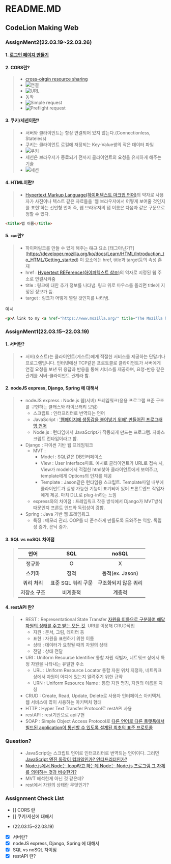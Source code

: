 # README.MD
## CodeLion Making Web

### AssignMent2(22.03.19~22.03.26)
#### 1. [로그인 페이지 만들기](https://github.com/seunggukjang/CodeLion/blob/main/LoginMain.html)
#### 2. CORS란?
> * [cross-oirgin resource sharing](https://beomy.github.io/tech/browser/cors/)
> * ![연결](https://beomy.github.io/static/af4eb5de91d11272a3933a4ca158b2a9/d8a73/cors.webp)
> * ![URL](https://beomy.github.io/assets/img/posts/browser/url.png)
> * 동작
> * ![Simple request](https://beomy.github.io/assets/img/posts/browser/cors_simle_request.png)
> * ![Preflight request](https://beomy.github.io/assets/img/posts/browser/cors_preflight_request.png)
#### 3. 쿠키/세션이란?
> * 서버와 클라이언트는 항상 연결되어 있지 않는다.(Connectionless, Stateless)
> * 쿠키는 클라이언트 로컬에 저장되는 Key-Value쌍의 작은 데이터 파일
> * ![쿠키](https://miro.medium.com/max/1400/1*fWfKsO9P2rReNzJM2doBhQ.png)
> * 세션은 브라우저가 종료되기 전까지 클라이언트의 요청을 유지하게 해주는 기술
> * ![세션](https://miro.medium.com/max/1400/1*fWfKsO9P2rReNzJM2doBhQ.png)
#### 4. HTML이란?
> * [Hypertext Markup Language(하이퍼텍스트 마크업 언어)](https://developer.mozilla.org/ko/docs/Learn/HTML/Introduction_to_HTML/Getting_started)의 약자로 사용자가 사진이나 텍스트 같은 자료들을 '웹 브라우저에서 어떻게 보여줄 것인지를 표현'하는 선언형 언어
즉, 웹 브라우저의 탭 이름은 다음과 같은 구문으로 정할 수 있다.

```html
<title>탭 이름</title>
```
#### 5. `<a>`란?
> * 하이퍼링크를 만들 수 있게 해주는 ~~태그~~ 요소 [태그아닌가?] (https://developer.mozilla.org/ko/docs/Learn/HTML/Introduction_to_HTML/Getting_started) 이 요소에는 href, title과 target등의 속성 존재
> * href : [Hypertext REFerence(하이퍼텍스트 참조)](https://www.pcmag.com/encyclopedia/term/href#:~:text=The%20HREF%20is%20an%20attribute,called%20the%20%22anchor%20text.%22)의 약자로 지정된 웹 주소로 연결시켜줌
> * title : 링크에 대한 추가 정보를 나타냄. 링크 위로 마우스를 올리면 title에 지정된 정보가 뜸.
> * target : 링크가 어떻게 열릴 것인지를 나타냄. 

예시
```html
<p>A link to my <a href="https://www.mozilla.org/" title="The Mozilla homepage" target="_blank">favorite website</a>.</p>
```

### AssignMent1(22.03.15~22.03.19)
#### 1. 서버란?
> * 서버(호스트)는 클라이언트(게스트)에게 적절한 서비스를 제공하는 단말기나 프로그램입니다. 인터넷에선 TCP같은 프로토콜로 클라이언트가 서버에게 연결 요청을 보낸 뒤 응답과 반응을 통해 서비스를 제공하며, 요청-반응 같은 관계를 서버-클라이언트 관계라 함.

#### 2. nodeJS express, Django, Spring 에 대해서
> * nodeJS express : Node.js 웹(서버) 프레임워크(응용 프로그램 표준 구조를 구현하는 클래스와 라이브러리 모임)
>   * 스크립트 : 인터프리터로 번역되는 언어
>   * JavaScript : ['웹페이지에 생동감을 불어넣기 위해' 만들어진 프로그래밍 언어](https://ko.javascript.info/intro "구글 : 자바스크립트란 검색 결과")
>   * Node.js : 런타임에서 JavaScript가 작동되게 만드는 프로그램. 자바스크립트 런타입이라고 함.
> * Django : 파이썬 기반 웹 프레임워크
>   * MVT : 
>     - Model : SQL같은 DB인터페이스
>     - View : User Interface파트. 예시로 클라이언트가 URL로 접속 시, View가 model에서 적절한 html찾아 클라이언트에게 보여주고, template에게 Options의 인자를 제공
>     - Template : Jason같은 런타임용 스크립트. Template파일 내부에 클라이언트가 실행 가능한 기능이 표기되어 있어 프론트엔드 작업자에게 제공. 마치 DLL로 plug-in하는 느낌
>   * express와의 차이점 : 프레임워크 작동 방식에서 Django가 MVT방식때문인지 프론트 엔드와 독립성이 강함.
> * Spring : Java 기반 웹 프레임워크
>   * 특징 : 메모리 관리. OOP를 더 준수하게 만들도록 도와주는 역할. 독립성 증가, 은닉 증가.

#### 3. SQL vs noSQL 차이점
> |   언어    |        SQL        |        noSQL        |
> | :---: | :---: | :---: |
> |   정규화  |         O         |           X         |
> |   스키마  |        정적       |   동적(ex. Jason)   |
> | 쿼리 처리 | 표준 SQL 쿼리 구문 | 구조화되지 않은 쿼리 |
> |저장소 구조|      비계층적      |       계층적        |


#### 4. restAPI 란?
> * REST : Representational State Transfer [자원을 이름으로 구분하여 해당 자원의 상태를 주고 받는 모든 것](https://hanamon.kr/rest-api/#:~:text=REST%EC%9D%98%20%EC%A0%95%EC%9D%98,%EB%B0%9B%EB%8A%94%20%EB%AA%A8%EB%93%A0%20%EA%B2%83%EC%9D%84%20%EC%9D%98%EB%AF%B8%ED%95%9C%EB%8B%A4.). URI를 이용해 CRUD작업 
>   - 자원 : 문서, 그림, 데이터 등
>   - 표현 : 자원을 표현하기 위한 이름
>   - 상태 : 데이터가 요청될 때의 자원의 상태
>   - 전달 : 상태 전달
> * URI : Uniform Resource Identifier 통합 자원 식별자, 네트워크 상에서 특정 자원을 나타내는 유일한 주소
>   - URL : Uniform Resource Locator 통합 자원 위치 지정자, 네트워크 상에서 자원이 어디에 있는지 알려주기 위한 규약
>   - URN : Uniform Resource Name : 통합 자원 명칭, 자원의 이름을 지칭
> * CRUD : Create, Read, Update, Delete로 사용자 인터페이스 아키텍처. 웹 서비스에 많이 사용하는 아키텍처 형태
> * HTTP : Hyper Text Transfer Protocol로 restAPI 사용
> * restAPI : rest기반으로 api구현
> * SOAP : Simple Object Access Protocol로 [다른 언어로 다른 플랫폼에서 빌드된 application이 통신할 수 있도록 설계된 최초의 표준 프로토콜](https://www.redhat.com/ko/topics/integration/whats-the-difference-between-soap-rest)

### Question?
> * JavaScript는 스크립트 언어로 인터프리터로 번역되는 언어이다. 그러면 [JavaScript 엔진 동작이 컴파일인가? 인터프리터인가?](https://hanamon.kr/javascript-%EB%9F%B0%ED%83%80%EC%9E%84-%EC%9E%91%EB%8F%99-%EB%B0%A9%EC%8B%9D-%EB%B9%84%EB%8F%99%EA%B8%B0%EC%99%80-%EC%9D%B4%EB%B2%A4%ED%8A%B8-%EB%A3%A8%ED%94%84/#:~:text=%EC%9E%90%EB%B0%94%EC%8A%A4%ED%81%AC%EB%A6%BD%ED%8A%B8%20%EB%9F%B0%ED%83%80%EC%9E%84%EC%9D%B4%EB%9E%80%20%EC%9E%90%EB%B0%94,%EC%9E%90%EB%B0%94%EC%8A%A4%ED%81%AC%EB%A6%BD%ED%8A%B8%20%EB%9F%B0%ED%83%80%EC%9E%84%EC%9D%B4%EB%9D%BC%EA%B3%A0%20%ED%95%9C%EB%8B%A4.)
> * [Node.js에서 Node는 loop라고 하는데 Node는 Node.js 프로그램 그 자체를 의미하는 것과 비슷한가?](https://hanamon.kr/nodejs-%EA%B0%9C%EB%85%90-%EC%9D%B4%ED%95%B4%ED%95%98%EA%B8%B0/)
> * MVT 해석한게 아닌 것 같은데?
> * rest에서 자원의 상태란 무엇인가?

### Assignment Check List
- [] CORS 란
- [] 쿠키/세션에 대해서
* (22.03.15~22.03.19)
- [x] 서버란?
- [x] nodeJS express, Django, Spring 에 대해서
- [x] SQL vs noSQL 차이점
- [x] restAPI 란?
